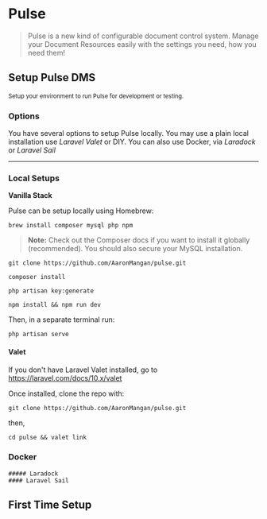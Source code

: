 # Pulse

> Pulse is a new kind of configurable document control system.
> Manage your Document Resources easily with the settings you need, how you need them!

## Setup Pulse DMS

<small class="text text-muted">Setup your environment to run Pulse for development or testing.</small>

### **Options**

You have several options to setup Pulse locally. You may use a plain local installation use *Laravel Valet* or DIY. You can also use Docker,
via *Laradock* or *Laravel Sail*

___

### Local Setups

**Vanilla Stack**

Pulse can be setup locally using Homebrew:

`brew install composer mysql php npm`

> **Note:** Check out the Composer docs if you want to install it globally (recommended). You should also secure your MySQL installation.

`git clone https://github.com/AaronMangan/pulse.git`

`composer install`

`php artisan key:generate`

`npm install && npm run dev`

Then, in a separate terminal run:

`php artisan serve`

#### Valet

If you don't have Laravel Valet installed, go to https://laravel.com/docs/10.x/valet

Once installed, clone the repo with:

`git clone https://github.com/AaronMangan/pulse.git`

then,

`cd pulse && valet link`

### Docker
    ##### Laradock
    #### Laravel Sail

## First Time Setup
